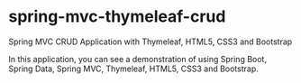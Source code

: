 # spring-mvc-thymeleaf-crud
Spring MVC CRUD Application with Thymeleaf, HTML5, CSS3 and Bootstrap

In this application, you can see a demonstration of using Spring Boot, Spring Data, Spring MVC, Thymeleaf, HTML5, CSS3 and Bootstrap.
